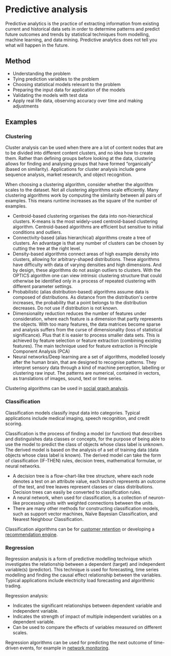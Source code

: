# Predictive analysis

Predictive analytics is the practice of extracting information from existing current and historical data sets in order to determine patterns and predict future outcomes and trends by statistical techniques from modelling, machine learning, and data mining. Predictive analytics does not tell you what will happen in the future.

## Method

* Understanding the problem
* Tying prediction variables to the problem
* Choosing statistical models relevant to the problem
* Preparing the input data for application of the models
* Validating the models with test data
* Apply real life data, observing accuracy over time and making adjustments

## Examples

### Clustering

Cluster analysis can be used when there are a lot of content nodes that are to be divided into different content clusters, and no idea how to create them. Rather than defining groups before looking at the data, clustering allows for finding and analysing groups that have formed “organically” (based on similarity). Applications for cluster analysis include gene sequence analysis, market research, and object recognition.

When choosing a clustering algorithm, consider whether the algorithm scales to the dataset. Not all clustering algorithms scale efficiently. Many clustering algorithms work by computing the similarity between all pairs of examples. This means runtime increases as the square of the number of examples.

* Centroid-based clustering organises the data into non-hierarchical clusters. K-means is the most widely-used centroid-based clustering algorithm. Centroid-based algorithms are efficient but sensitive to initial conditions and outliers.
* Connectivity-based (alias hierarchical) algorithms create a tree of clusters. An advantage is that any number of clusters can be chosen by cutting the tree at the right level.
* Density-based algorithms connect areas of high example density into clusters, allowing for arbitrary-shaped distributions. These algorithms have difficulty with data of varying densities and high dimensions. And by design, these algorithms do not assign outliers to clusters. With the OPTICS algorithm one can view intrinsic clustering structure that could otherwise be identified only in a process of repeated clustering with different parameter settings.
* Probabilistic (alias distribution-based) algorithms assume data is composed of distributions. As distance from the distribution's centre increases, the probability that a point belongs to the distribution decreases. Do not use if distribution is not known.
* Dimensionality reduction reduces the number of features under consideration, where each feature is a dimension that partly represents the objects. With too many features, the data matrices become sparse and analysis suffers from the curse of dimensionality (loss of statistical significance). Plus that it is easier to process smaller data sets. This is achieved by feature selection or feature extraction (combining existing features). The main technique used for feature extraction is Principle Component Analysis (PCA)
* Neural networks/Deep learning are a set of algorithms, modelled loosely after the human brain, that are designed to recognise patterns. They interpret sensory data through a kind of machine perception, labelling or clustering raw input. The patterns are numerical, contained in vectors, as translations of images, sound, text or time series.

Clustering algorithms can be used in [social graph analysis](../uses/Social-network-analysis.md).

### Classification

Classification models classify input data into categories. Typical applications include medical imaging, speech recognition, and credit scoring.

Classification is the process of finding a model (or function) that describes and distinguishes data classes or concepts, for the purpose of being able to use the model to predict the class of objects whose class label is unknown. The derived model is based on the analysis of a set of training data (data objects whose class label is known). The derived model can take the form of classification (IF-THEN) rules, decision trees, mathematical formulae, or neural networks.

* A decision tree is a flow-chart-like tree structure, where each node denotes a test on an attribute value, each branch represents an outcome of the test, and tree leaves represent classes or class distributions. Decision trees can easily be converted to classification rules.
* A neural network, when used for classification, is a collection of neuron-like processing units with weighted connections between the units.
* There are many other methods for constructing classification models, such as support vector machines, Naïve Bayesian Classification, and Nearest Neighbour Classification.

Classification algorithms can be for [customer retention](../uses/Customer-churn-analysis.md) or developing a [recommendation engine](../uses/Social-network-analysis.md).

### Regression

Regression analysis is a form of predictive modelling technique which investigates the relationship between a dependent (target) and independent variable(s) (predictor). This technique is used for forecasting, time series modelling and finding the causal effect relationship between the variables. Typical applications include electricity load forecasting and algorithmic trading.

Regression analysis:

* Indicates the significant relationships between dependent variable and independent variable.
* Indicates the strength of impact of multiple independent variables on a dependent variable.
* Can be used to compare the effects of variables measured on different scales.

Regression algorithms can be used for predicting the next outcome of time-driven events, for example in [network monitoring](../uses/Network-monitoring.md).




